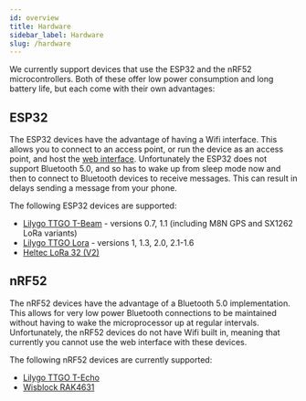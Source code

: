 ```yaml
---
id: overview
title: Hardware
sidebar_label: Hardware
slug: /hardware
---
```


We currently support devices that use the ESP32 and the nRF52 microcontrollers. Both of these offer low power consumption and long battery life, but each come with their own advantages:

## ESP32

The ESP32 devices have the advantage of having a Wifi interface. This allows you to connect to an access point, or run the device as an access point, and host the [web interface](/docs/software/web/web-app-software). Unfortunately the ESP32 does not support Bluetooth 5.0, and so has to wake up from sleep mode now and then to connect to Bluetooth devices to receive messages. This can result in delays sending a message from your phone.

The following ESP32 devices are supported:

- [Lilygo TTGO T-Beam](/docs/hardware/supported/tbeam) - versions 0.7, 1.1 (including M8N GPS and SX1262 LoRa variants)
- [Lilygo TTGO Lora](/docs/hardware/supported/lora) - versions 1, 1.3, 2.0, 2.1-1.6
- [Heltec LoRa 32 (V2)](/docs/hardware/supported/heltec)

## nRF52

The nRF52 devices have the advantage of a Bluetooth 5.0 implementation. This allows for very low power Bluetooth connections to be maintained without having to wake the microprocessor up at regular intervals. Unfortunately, the nRF52 devices do not have Wifi built in, meaning that currently you cannot use the web interface with these devices.

The following nRF52 devices are currently supported:

- [Lilygo TTGO T-Echo](/docs/hardware/supported/techo)
- [Wisblock RAK4631](/docs/hardware/supported/wisBlock)
